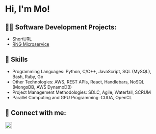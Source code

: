 <h1>Hi, I'm Mo!</h1>

<h2>👨‍💻 Software Development Projects:</h2>

- [ShortURL](https://github.com/mozz01/ShortURL)
- [RNG Microservice](https://github.com/mozz01/microservice)

<h2>🎯 Skills</h2>

- Programming Languages:  Python, C/C++, JavaScript, SQL (MySQL), Bash, Ruby, Go 
- Other Technologies:  AWS, REST APIs, React, Handlebars, NoSQL (MongoDB, AWS DynamoDB)
- Project Management Methodologies:  SDLC, Agile, Waterfall, SCRUM
- Parallel Computing and GPU Programming:  CUDA, OpenCL

<h2> 🤳 Connect with me:</h2>

[<img align="left" alt="JoshMadakor | LinkedIn" width="22px" src="https://cdn.jsdelivr.net/npm/simple-icons@v3/icons/linkedin.svg" />][linkedin]

[linkedin]: https://linkedin.com/in/mo-hudeihed-970393247

<!--
**joshmadakor1/joshmadakor1** is a ✨ _special_ ✨ repository because its `README.md` (this file) appears on your GitHub profile.

Here are some ideas to get you started:

- 🔭 I’m currently working on ...
- 🌱 I’m currently learning ...
- 👯 I’m looking to collaborate on ...
- 🤔 I’m looking for help with ...
- 💬 Ask me about ...
- 📫 How to reach me: ...
- 😄 Pronouns: ...
- ⚡ Fun fact: ...
-->
